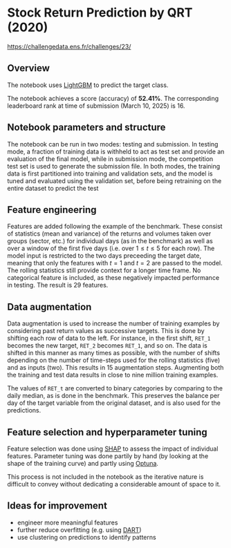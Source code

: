 # Stock Return Prediction by QRT (2020)

https://challengedata.ens.fr/challenges/23/

## Overview

The notebook uses [LightGBM](https://lightgbm.readthedocs.io) to predict the target class.

The notebook achieves a score (accuracy) of **52.41%**.
The corresponding leaderboard rank at time of submission (March 10, 2025) is 16.

## Notebook parameters and structure

The notebook can be run in two modes: testing and submission. 
In testing mode, a fraction of training data is withheld to act as test set and provide an evaluation of the final model, 
while in submission mode, the competition test set is used to generate the submission file.
In both modes, the training data is first partitioned into training and validation sets, and the model is tuned
and evaluated using the validation set, before being retraining on the entire dataset to predict the test

## Feature engineering

Features are added following the example of the benchmark. 
These consist of statistics (mean and variance) of the returns and volumes taken over groups (sector, etc.) 
for individual days (as in the benchmark) as well as over a window of the first five days (i.e. over $1 \leq t \leq 5$ for each row).
The model input is restricted to the two days preceeding the target date, meaning that only the features with 
$t = 1$ and $t = 2$ are passed to the model. 
The rolling statistics still provide context for a longer time frame.
No categorical feature is included, as these negatively impacted performance in testing. 
The result is 29 features.

## Data augmentation

Data augmentation is used to increase the number of training examples by considering past
return values as successive targets. 
This is done by shifting each row of data to the left. 
For instance, in the first shift, `RET_1` becomes the new target, `RET_2` becomes `RET_1`, and so on.
The data is shifted in this manner as many times as possible, with the number of shifts
depending on the number of time-steps used for the rolling statistics (five) and as inputs (two). 
This results in 15 augmentation steps. 
Augmenting both the training and test data results in close to nine million training examples.

The values of `RET_t` are converted to binary categories by comparing to the daily median, as is done in the benchmark. 
This preserves the balance per day of the target variable from the original dataset, and is also used for the predictions.

## Feature selection and hyperparameter tuning

Feature selection was done using [SHAP](https://shap.readthedocs.io) to assess the impact of individual features.
Parameter tuning was done partily by hand (by looking at the shape of the training curve) and partly using [Optuna](https://optuna.org/).

This process is not included in the notebook as the iterative nature is difficult to convey without dedicating a considerable amount of space to it.

## Ideas for improvement

- engineer more meaningful features
- further reduce overfitting (e.g. using [DART](https://arxiv.org/abs/1505.01866))
- use clustering on predictions to identify patterns
